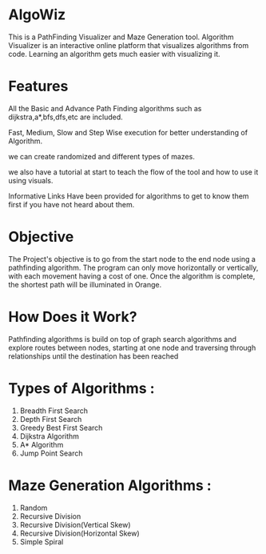 # AlgoWiz
 This is a PathFinding Visualizer and Maze Generation tool.
 Algorithm Visualizer is an interactive online platform that visualizes algorithms from code. Learning an algorithm gets much easier with visualizing it.
# Features
 All the Basic and Advance Path Finding algorithms such as dijkstra,a*,bfs,dfs,etc are included.
 
 Fast, Medium, Slow and Step Wise execution for better understanding of Algorithm.
 
 we can create randomized and different types of mazes.
 
 we also have a tutorial at start to teach the flow of the tool and how to use it using visuals.
 
 Informative Links Have been provided for algorithms to get to know them first if you have not heard about them.
 
 # Objective
 The Project's objective is to go from the start node to the end node using a pathfinding algorithm. The program can only move horizontally or vertically, with each       movement having a cost of one.
 Once the algorithm is complete, the shortest path will be illuminated in Orange.
# How Does it Work?
Pathfinding algorithms is build on top of graph search algorithms and explore routes between nodes, starting at one node and traversing through relationships until the destination has been reached
# Types of Algorithms :
1. Breadth First Search
2. Depth First Search
3. Greedy Best First Search
4. Dijkstra Algorithm
5. A* Algorithm
6. Jump Point Search
# Maze Generation Algorithms :
1. Random
2. Recursive Division
3. Recursive Division(Vertical Skew)
4. Recursive Division(Horizontal Skew)
5. Simple Spiral

 
